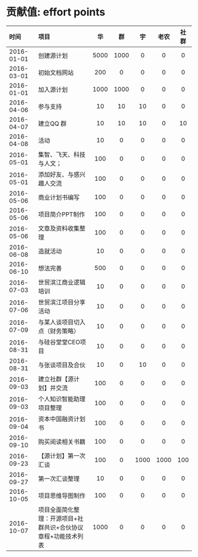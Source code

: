 贡献值: effort points
===========

|时间|项目|华 | 群 | 宇 | 老农 | 社群 |
|:---------|:---|:----:|:----:|:----:|:----:|:----:|
|2016-01-01| 创建源计划 |5000 |1000| 0   | 0  | 0|
|2016-03-01| 初始文档网站|200| 0 | 0   | 0  |0|
|2016-01-01| 加入源计划 |1000 |1000| 0   | 0  | 0|
|2016-04-06| 参与支持   |10   | 10 |  10 | 0 |0|
|2016-04-07| 建立QQ 群    |10   | 10 |  10 | 0 |10|
|2016-04-08| 活动     |10   | 0 |  0 | 0 |0|
|2016-05-01| 集智、飞天、科技与人文；    |100  | 0 |  0 | 0 |0|
|2016-05-01| 添加好友、与感兴趣人交流 | 100 |  0 | 0 |0|0|
|2016-05-06| 商业计划书编写   |100   | 0 |  0 | 0 |0|
|2016-05-06| 项目简介PPT制作   |100   | 0 |  0 | 0 |0|
|2016-05-06| 文章及资料收集整理   |100   | 0 |  0 | 0 |0|
|2016-06-08| 造就活动     	|10   | 0 |  0 | 0 |0|
|2016-06-10| 想法完善     	|500   | 0 |  0 | 0 |0|
|2016-07-03| 世贸滨江商业逻辑培训     |10   | 0 |  0 | 0 |0|
|2016-07-06| 世贸滨江项目分享活动     |10   | 0 |  0 | 0 |0|
|2016-07-09| 与某人谈项目切入点（财务策略）  |10   | 0 |  0 | 0 |0|
|2016-08-31| 与硅谷堂堂CEO项目  |10   | 0 |  0 | 0 |0|
|2016-08-31| 与张谈项目及合伙  |10   | 0 |  10 | 0 |0|
|2016-09-03| 建立社群【源计划】并交流  |100   | 0 |  0 | 0 |0|
|2016-09-03| 个人知识智能助理项目整理  |100   | 0 |  0 | 0 |0|
|2016-09-04| 资本中国融资计划书  |100   | 0 |  0 | 0 |0|
|2016-09-10| 购买阅读相关书籍  |100   | 0 |  0 | 0 |0|
|2016-09-23| 【源计划】第一次汇谈  |100   | 0 |  1000 | 1000 |100|
|2016-09-27| 第一次汇谈整理  |10   | 0 |  0 | 0 |0|
|2016-10-05| 项目思维导图制作  |100   | 0 |  0 | 0 |0|
|2016-10-07| 项目全面简化整理：开源项目+社群共识+合伙协议章程+功能技术列表  |1000   | 0 |  0 | 0 |0|